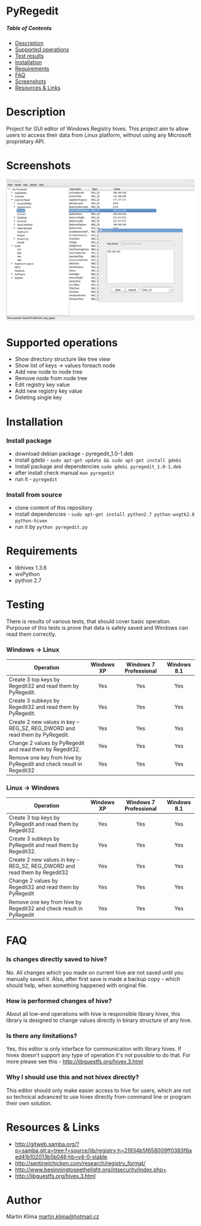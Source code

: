 # PyRegedit

##### Table of Contents  

* [Description](#description)  
* [Supported operations](#operations)  
* [Test results](#testing)  
* [Installation](#install)  
* [Requirements](#requirements)  
* [FAQ](#faq) 
* [Screenshots](#screenshots)  
* [Resources & Links](#resources_links)  

<a name="description"/>

Description
=====================

Project for GUI editor of Windows Registry hives.
This project aim to allow users to access their data from Linux platform,
without using any Microsoft proprietary API.

<a name="screenshots"/>

Screenshots
==================
![alt Screenshot](screenshot.png)

<a name="operations"/>

Supported operations
=======================

* Show directory structure like tree view
* Show list of keys -> values foreach node
* Add new node to node tree
* Remove node from node tree
* Edit registry key value
* Add new registry key value
* Deleting single key

<a name="install"/>

Installation
===================

### Install package

* download debian package - pyregedit_1.0-1.deb
* install gdebi - `sudo apt-get update && sudo apt-get install gdebi`
* install package and dependencies `sudo gdebi pyregedit_1.0-1.deb`
* after install check manual `man pyregedit`
* run it - `pyregedit`

### Install from source

* clone content of this repository
* install dependencies - `sudo apt-get install python2.7 python-wxgtk2.8 python-hivex`
* run it by `python pyregedit.py`

<a name="requirements"/>

Requirements
================

* libhivex 1.3.6
* wxPython
* python 2.7

<a name="testing"/>

Testing
=================

There is results of various tests, that should cover basic operation. Purpouse
of this tests is prove that data is safely saved and Windows can read them correctly.


### Windows -> Linux

| Operation | Windows XP | Windows 7 Professional | Windows 8.1 |
| ------------- |:-----------:|:-------------:|:-----------:|
| Create 3 top keys by Regedit32 and read them by PyRegedit. | Yes | Yes | Yes | Yes |
| Create 3 subkeys by Regedit32 and read them by PyRegedit.	 | Yes | Yes | Yes | Yes |
| Create 2 new values in key  – REG_SZ, REG_DWORD and read them by PyRegedit. | Yes | Yes | Yes | Yes |
| Change 2 values by PyRegedit and read them by Regedit32. | Yes | Yes | Yes | Yes |
| Remove one key from hive by PyRegedit and check result in Regedit32 | Yes | Yes | Yes | Yes |

### Linux -> Windows

| Operation | Windows XP | Windows 7 Professional | Windows 8.1 |
| ------------- |:-----------:|:-------------:|:-----------:|
| Create 3 top keys by PyRegedit and read them by Regedit32. | Yes | Yes | Yes | Yes |
| Create 3 subkeys by PyRegedit and read them by Regedit32.	 | Yes | Yes | Yes | Yes |
| Create 2 new values in key  – REG_SZ, REG_DWORD and read them by Regedit32 | Yes | Yes | Yes | Yes |
| Change 2 values by Regedit32 and read them by PyRegedit | Yes | Yes | Yes | Yes |
| Remove one key from hive by Regedit32 and check result in PyRegedit | Yes | Yes | Yes | Yes |

<a name="faq">
  
FAQ
========

### Is changes directly saved to hive?

No. All changes which you made on current hive are not saved until you
manually saved it. Also, after first save is made a backup copy - which
should help, when something happened with original file.

### How is performed changes of hive?

About all low-end operations with hive is responsible library hivex,
this library is designed to change values directly in binary structure of
any hive.

### Is there any limitations?

Yes, this editor is only interface for communication with library hivex. If
hivex doesn't support any type of operation it's not possible to do that. For
more please see this - http://libguestfs.org/hivex.3.html

### Why I should use this and not hivex directly?

This editor should only make easier access to hive for users, which are not
so technical advanced to use hivex directly from command line or program their
own solution.

<a name="resources_links"/>

Resources & Links
===================

* http://gitweb.samba.org/?p=samba.git;a=tree;f=source/lib/registry;h=21934b5f658009ff0383f6aed41b102013b5b046;hb=v4-0-stable.
* http://sentinelchicken.com/research/registry_format/
* http://www.beginningtoseethelight.org/ntsecurity/index.php+
* http://libguestfs.org/hivex.3.html

Author
============
Martin Klíma <martin.klima@hotmail.cz>
